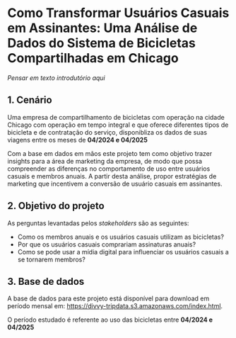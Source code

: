 # Como Transformar Usuários Casuais em Assinantes: Uma Análise de Dados do Sistema de Bicicletas Compartilhadas em Chicago

*Pensar em texto introdutório aqui*

## 1. Cenário
  
Uma empresa de compartilhamento de bicicletas com operação na cidade Chicago com operação em tempo integral e que oferece diferentes tipos de bicicleta e de contratação do serviço, disponibliza os dados de suas viagens entre os meses de **04/2024 e 04/2025**

Com a base em dados em mãos este projeto tem como objetivo trazer insights para a área de marketing da empresa, de modo que possa compreender as diferenças no comportamento de uso entre usuários casuais e membros anuais. A partir desta análise, propor estratégias de marketing que incentivem a conversão de usuário casuais em assinantes.

## 2. Objetivo do projeto

As perguntas levantadas pelos *stakeholders* são as seguintes:

- Como os membros anuais e os usuários casuais utilizam as bicicletas?
- Por que os usuários casuais comprariam assinaturas anuais?
- Como se pode usar a mídia digital para influenciar os usuários casuais a se tornarem membros?

## 3. Base de dados

A base de dados para este projeto está disponível para download em período mensal em: https://divvy-tripdata.s3.amazonaws.com/index.html. 

O período estudado é referente ao uso das bicicletas entre **04/2024 e 04/2025**

